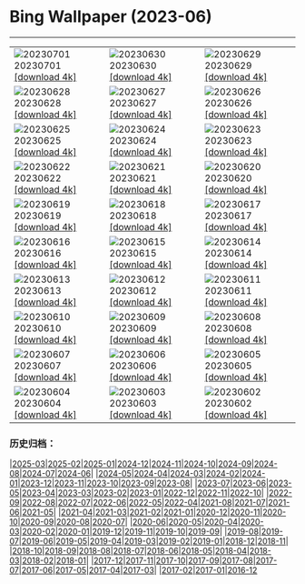 # Bing Wallpaper (2023-06)
**************

<table><tr><td><img src="https://www.bing.com/th?id=OHR.ClamBears_EN-CA1275958061_1920x1080.jpg" alt="20230701"> 20230701 <a href="https://www.bing.com/th?id=OHR.ClamBears_EN-CA1275958061_UHD.jpg">[download 4k]</a></td><td><img src="https://www.bing.com/th?id=OHR.BanyakIslands_EN-CA9071693780_1920x1080.jpg" alt="20230630"> 20230630 <a href="https://www.bing.com/th?id=OHR.BanyakIslands_EN-CA9071693780_UHD.jpg">[download 4k]</a></td><td><img src="https://www.bing.com/th?id=OHR.PrideIceland_EN-CA3805551224_1920x1080.jpg" alt="20230629"> 20230629 <a href="https://www.bing.com/th?id=OHR.PrideIceland_EN-CA3805551224_UHD.jpg">[download 4k]</a></td></tr><tr><td><img src="https://www.bing.com/th?id=OHR.SedonaSunset_EN-CA8514626005_1920x1080.jpg" alt="20230628"> 20230628 <a href="https://www.bing.com/th?id=OHR.SedonaSunset_EN-CA8514626005_UHD.jpg">[download 4k]</a></td><td><img src="https://www.bing.com/th?id=OHR.VillandryGarden_EN-CA8263802349_1920x1080.jpg" alt="20230627"> 20230627 <a href="https://www.bing.com/th?id=OHR.VillandryGarden_EN-CA8263802349_UHD.jpg">[download 4k]</a></td><td><img src="https://www.bing.com/th?id=OHR.PetraTreasury_EN-CA7803923526_1920x1080.jpg" alt="20230626"> 20230626 <a href="https://www.bing.com/th?id=OHR.PetraTreasury_EN-CA7803923526_UHD.jpg">[download 4k]</a></td></tr><tr><td><img src="https://www.bing.com/th?id=OHR.NhaTrang_EN-CA7533829372_1920x1080.jpg" alt="20230625"> 20230625 <a href="https://www.bing.com/th?id=OHR.NhaTrang_EN-CA7533829372_UHD.jpg">[download 4k]</a></td><td><img src="https://www.bing.com/th?id=OHR.PollinatorMonarch_EN-CA7193527591_1920x1080.jpg" alt="20230624"> 20230624 <a href="https://www.bing.com/th?id=OHR.PollinatorMonarch_EN-CA7193527591_UHD.jpg">[download 4k]</a></td><td><img src="https://www.bing.com/th?id=OHR.PeruAmazon_EN-CA6924554340_1920x1080.jpg" alt="20230623"> 20230623 <a href="https://www.bing.com/th?id=OHR.PeruAmazon_EN-CA6924554340_UHD.jpg">[download 4k]</a></td></tr><tr><td><img src="https://www.bing.com/th?id=OHR.NationalIndigenousPeoplesDay_EN-CA7883814929_1920x1080.jpg" alt="20230622"> 20230622 <a href="https://www.bing.com/th?id=OHR.NationalIndigenousPeoplesDay_EN-CA7883814929_UHD.jpg">[download 4k]</a></td><td><img src="https://www.bing.com/th?id=OHR.EagleTree_EN-CA0054337816_1920x1080.jpg" alt="20230621"> 20230621 <a href="https://www.bing.com/th?id=OHR.EagleTree_EN-CA0054337816_UHD.jpg">[download 4k]</a></td><td><img src="https://www.bing.com/th?id=OHR.StonehengeSalisbury_EN-CA5914565935_1920x1080.jpg" alt="20230620"> 20230620 <a href="https://www.bing.com/th?id=OHR.StonehengeSalisbury_EN-CA5914565935_UHD.jpg">[download 4k]</a></td></tr><tr><td><img src="https://www.bing.com/th?id=OHR.TernFather_EN-CA5311897317_1920x1080.jpg" alt="20230619"> 20230619 <a href="https://www.bing.com/th?id=OHR.TernFather_EN-CA5311897317_UHD.jpg">[download 4k]</a></td><td><img src="https://www.bing.com/th?id=OHR.SurfSanDiego_EN-CA4997831640_1920x1080.jpg" alt="20230618"> 20230618 <a href="https://www.bing.com/th?id=OHR.SurfSanDiego_EN-CA4997831640_UHD.jpg">[download 4k]</a></td><td><img src="https://www.bing.com/th?id=OHR.HawksbillTurtle_EN-CA4618217864_1920x1080.jpg" alt="20230617"> 20230617 <a href="https://www.bing.com/th?id=OHR.HawksbillTurtle_EN-CA4618217864_UHD.jpg">[download 4k]</a></td></tr><tr><td><img src="https://www.bing.com/th?id=OHR.SmokyFireflies_EN-CA2162258786_1920x1080.jpg" alt="20230616"> 20230616 <a href="https://www.bing.com/th?id=OHR.SmokyFireflies_EN-CA2162258786_UHD.jpg">[download 4k]</a></td><td><img src="https://www.bing.com/th?id=OHR.WaterfallsSunwaptaValley_EN-CA1919679113_1920x1080.jpg" alt="20230615"> 20230615 <a href="https://www.bing.com/th?id=OHR.WaterfallsSunwaptaValley_EN-CA1919679113_UHD.jpg">[download 4k]</a></td><td><img src="https://www.bing.com/th?id=OHR.OkefenokeeSwamp_EN-CA1632348115_1920x1080.jpg" alt="20230614"> 20230614 <a href="https://www.bing.com/th?id=OHR.OkefenokeeSwamp_EN-CA1632348115_UHD.jpg">[download 4k]</a></td></tr><tr><td><img src="https://www.bing.com/th?id=OHR.BigBendAnniv_EN-CA1399468054_1920x1080.jpg" alt="20230613"> 20230613 <a href="https://www.bing.com/th?id=OHR.BigBendAnniv_EN-CA1399468054_UHD.jpg">[download 4k]</a></td><td><img src="https://www.bing.com/th?id=OHR.GoliathHeron_EN-CA1899093038_1920x1080.jpg" alt="20230612"> 20230612 <a href="https://www.bing.com/th?id=OHR.GoliathHeron_EN-CA1899093038_UHD.jpg">[download 4k]</a></td><td><img src="https://www.bing.com/th?id=OHR.PortugalDay_EN-CA0752495208_1920x1080.jpg" alt="20230611"> 20230611 <a href="https://www.bing.com/th?id=OHR.PortugalDay_EN-CA0752495208_UHD.jpg">[download 4k]</a></td></tr><tr><td><img src="https://www.bing.com/th?id=OHR.BalloonsTurkey_EN-CA0417570545_1920x1080.jpg" alt="20230610"> 20230610 <a href="https://www.bing.com/th?id=OHR.BalloonsTurkey_EN-CA0417570545_UHD.jpg">[download 4k]</a></td><td><img src="https://www.bing.com/th?id=OHR.PlayfulHumpback_EN-CA0120206619_1920x1080.jpg" alt="20230609"> 20230609 <a href="https://www.bing.com/th?id=OHR.PlayfulHumpback_EN-CA0120206619_UHD.jpg">[download 4k]</a></td><td><img src="https://www.bing.com/th?id=OHR.ChacoCulture_EN-CA9483923696_1920x1080.jpg" alt="20230608"> 20230608 <a href="https://www.bing.com/th?id=OHR.ChacoCulture_EN-CA9483923696_UHD.jpg">[download 4k]</a></td></tr><tr><td><img src="https://www.bing.com/th?id=OHR.CliffsEtretat_EN-CA2782416067_1920x1080.jpg" alt="20230607"> 20230607 <a href="https://www.bing.com/th?id=OHR.CliffsEtretat_EN-CA2782416067_UHD.jpg">[download 4k]</a></td><td><img src="https://www.bing.com/th?id=OHR.PlasticParrotfish_EN-CA8618162812_1920x1080.jpg" alt="20230606"> 20230606 <a href="https://www.bing.com/th?id=OHR.PlasticParrotfish_EN-CA8618162812_UHD.jpg">[download 4k]</a></td><td><img src="https://www.bing.com/th?id=OHR.MauiBeach_EN-CA7509098189_1920x1080.jpg" alt="20230605"> 20230605 <a href="https://www.bing.com/th?id=OHR.MauiBeach_EN-CA7509098189_UHD.jpg">[download 4k]</a></td></tr><tr><td><img src="https://www.bing.com/th?id=OHR.SouthKaibabTrail_EN-CA7297511708_1920x1080.jpg" alt="20230604"> 20230604 <a href="https://www.bing.com/th?id=OHR.SouthKaibabTrail_EN-CA7297511708_UHD.jpg">[download 4k]</a></td><td><img src="https://www.bing.com/th?id=OHR.GemsbokNamibia_EN-CA6914215947_1920x1080.jpg" alt="20230603"> 20230603 <a href="https://www.bing.com/th?id=OHR.GemsbokNamibia_EN-CA6914215947_UHD.jpg">[download 4k]</a></td><td><img src="https://www.bing.com/th?id=OHR.ReefAwareness_EN-CA3331121742_1920x1080.jpg" alt="20230602"> 20230602 <a href="https://www.bing.com/th?id=OHR.ReefAwareness_EN-CA3331121742_UHD.jpg">[download 4k]</a></td></tr></table>

### 历史归档：

|[2025-03](/../2025-03/2025-03.md)|[2025-02](/../2025-02/2025-02.md)|[2025-01](/../2025-01/2025-01.md)|[2024-12](/../2024-12/2024-12.md)|[2024-11](/../2024-11/2024-11.md)|[2024-10](/../2024-10/2024-10.md)|[2024-09](/../2024-09/2024-09.md)|[2024-08](/../2024-08/2024-08.md)|[2024-07](/../2024-07/2024-07.md)|[2024-06](/../2024-06/2024-06.md)|
|[2024-05](/../2024-05/2024-05.md)|[2024-04](/../2024-04/2024-04.md)|[2024-03](/../2024-03/2024-03.md)|[2024-02](/../2024-02/2024-02.md)|[2024-01](/../2024-01/2024-01.md)|[2023-12](/../2023-12/2023-12.md)|[2023-11](/../2023-11/2023-11.md)|[2023-10](/../2023-10/2023-10.md)|[2023-09](/../2023-09/2023-09.md)|[2023-08](/../2023-08/2023-08.md)|
|[2023-07](/../2023-07/2023-07.md)|[2023-06](/2023-06.md)|[2023-05](/../2023-05/2023-05.md)|[2023-04](/../2023-04/2023-04.md)|[2023-03](/../2023-03/2023-03.md)|[2023-02](/../2023-02/2023-02.md)|[2023-01](/../2023-01/2023-01.md)|[2022-12](/../2022-12/2022-12.md)|[2022-11](/../2022-11/2022-11.md)|[2022-10](/../2022-10/2022-10.md)|
|[2022-09](/../2022-09/2022-09.md)|[2022-08](/../2022-08/2022-08.md)|[2022-07](/../2022-07/2022-07.md)|[2022-06](/../2022-06/2022-06.md)|[2022-05](/../2022-05/2022-05.md)|[2022-04](/../2022-04/2022-04.md)|[2021-08](/../2021-08/2021-08.md)|[2021-07](/../2021-07/2021-07.md)|[2021-06](/../2021-06/2021-06.md)|[2021-05](/../2021-05/2021-05.md)|
|[2021-04](/../2021-04/2021-04.md)|[2021-03](/../2021-03/2021-03.md)|[2021-02](/../2021-02/2021-02.md)|[2021-01](/../2021-01/2021-01.md)|[2020-12](/../2020-12/2020-12.md)|[2020-11](/../2020-11/2020-11.md)|[2020-10](/../2020-10/2020-10.md)|[2020-09](/../2020-09/2020-09.md)|[2020-08](/../2020-08/2020-08.md)|[2020-07](/../2020-07/2020-07.md)|
|[2020-06](/../2020-06/2020-06.md)|[2020-05](/../2020-05/2020-05.md)|[2020-04](/../2020-04/2020-04.md)|[2020-03](/../2020-03/2020-03.md)|[2020-02](/../2020-02/2020-02.md)|[2020-01](/../2020-01/2020-01.md)|[2019-12](/../2019-12/2019-12.md)|[2019-11](/../2019-11/2019-11.md)|[2019-10](/../2019-10/2019-10.md)|[2019-09](/../2019-09/2019-09.md)|
|[2019-08](/../2019-08/2019-08.md)|[2019-07](/../2019-07/2019-07.md)|[2019-06](/../2019-06/2019-06.md)|[2019-05](/../2019-05/2019-05.md)|[2019-04](/../2019-04/2019-04.md)|[2019-03](/../2019-03/2019-03.md)|[2019-02](/../2019-02/2019-02.md)|[2019-01](/../2019-01/2019-01.md)|[2018-12](/../2018-12/2018-12.md)|[2018-11](/../2018-11/2018-11.md)|
|[2018-10](/../2018-10/2018-10.md)|[2018-09](/../2018-09/2018-09.md)|[2018-08](/../2018-08/2018-08.md)|[2018-07](/../2018-07/2018-07.md)|[2018-06](/../2018-06/2018-06.md)|[2018-05](/../2018-05/2018-05.md)|[2018-04](/../2018-04/2018-04.md)|[2018-03](/../2018-03/2018-03.md)|[2018-02](/../2018-02/2018-02.md)|[2018-01](/../2018-01/2018-01.md)|
|[2017-12](/../2017-12/2017-12.md)|[2017-11](/../2017-11/2017-11.md)|[2017-10](/../2017-10/2017-10.md)|[2017-09](/../2017-09/2017-09.md)|[2017-08](/../2017-08/2017-08.md)|[2017-07](/../2017-07/2017-07.md)|[2017-06](/../2017-06/2017-06.md)|[2017-05](/../2017-05/2017-05.md)|[2017-04](/../2017-04/2017-04.md)|[2017-03](/../2017-03/2017-03.md)|
|[2017-02](/../2017-02/2017-02.md)|[2017-01](/../2017-01/2017-01.md)|[2016-12](/../2016-12/2016-12.md)
